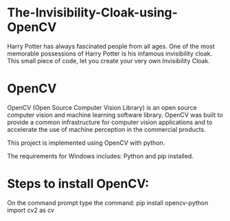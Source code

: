 # The-Invisibility-Cloak-using-OpenCV

Harry Potter has always fascinated people from all ages. One of the most memorable possessions of Harry Potter is his infamous invisibility cloak. This small piece of code, let you create your very own Invisibility Cloak.

# OpenCV

OpenCV (Open Source Computer Vision Library) is an open source computer vision and machine learning software library. OpenCV was built to provide a common infrastructure for computer vision applications and to accelerate the use of machine perception in the commercial products.

This project is implemented using OpenCV with python.

The requirements for Windows includes:
Python and pip installed.

# Steps to install OpenCV:
On the command prompt type the command: pip install opencv-python
import cv2 as cv

